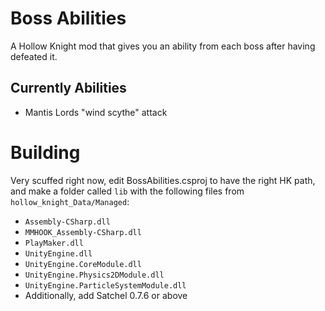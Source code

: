 # Boss Abilities
A Hollow Knight mod that gives you an ability from each boss after having defeated it.

## Currently Abilities
* Mantis Lords "wind scythe" attack

# Building
Very scuffed right now, edit BossAbilities.csproj to have the right HK path, and make a folder called `lib` with the following files from `hollow_knight_Data/Managed`:
* `Assembly-CSharp.dll`
* `MMHOOK_Assembly-CSharp.dll`
* `PlayMaker.dll`
* `UnityEngine.dll`
* `UnityEngine.CoreModule.dll`
* `UnityEngine.Physics2DModule.dll`
* `UnityEngine.ParticleSystemModule.dll`
* Additionally, add Satchel 0.7.6 or above